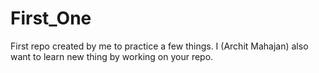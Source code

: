 # First_One
First repo created by me to practice a few things.
I (Archit Mahajan) also want to learn new thing by working on your repo.
